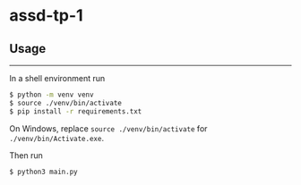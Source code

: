 # assd-tp-1

## Usage
---
In a shell environment run

```bash
$ python -m venv venv
$ source ./venv/bin/activate
$ pip install -r requirements.txt
```

On Windows, replace `source ./venv/bin/activate` for `./venv/bin/Activate.exe`.

Then run
```bash
$ python3 main.py
```
